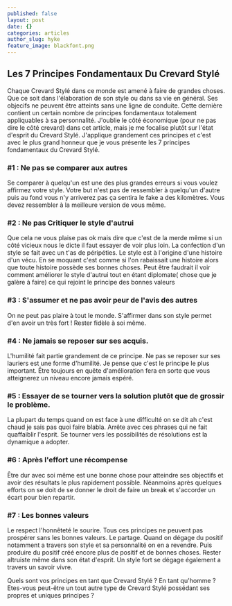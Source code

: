 ```yaml
---
published: false
layout: post
date: {}
categories: articles
author_slug: hyke
feature_image: blackfont.png
---
```

## Les 7 Principes Fondamentaux Du Crevard Stylé

Chaque Crevard Stylé dans ce monde est amené à faire de grandes choses. Que ce soit dans l'élaboration de son style ou dans sa vie en général. Ses objecifs ne peuvent être atteints sans une ligne de conduite. Cette dernière contient un certain nombre de principes fondamentaux totalement appliquables à sa personnalité. J'oublie le côté économique (pour ne pas dire le côté crevard) dans cet article, mais je me focalise plutôt sur l'état d'esprit du Crevard Stylé. 
J'applique grandement ces principes et c'est avec le plus grand honneur que je vous présente les 7 principes fondamentaux du Crevard Stylé.

### #1 : Ne pas se comparer aux autres
Se comparer à quelqu'un est une des plus grandes erreurs si vous voulez affirmez votre style. Votre but n'est pas de ressembler à quelqu'un d'autre puis au fond vous n'y arriverez pas ça sentira le fake a des kilomètres. Vous devez ressembler à la meilleure version de vous même. 

### #2 : Ne pas Critiquer le style d'autrui 
Que cela ne vous plaise pas ok mais dire que c'est de la merde même si un côté vicieux nous le dicte il faut essayer de voir plus loin.
La confection d'un style se fait avec un t'as de péripéties. Le style est à l'origine d'une histoire d'un vécu. En se moquant c'est comme si l'on rabaissait une histoire alors que toute histoire possède ses bonnes choses. Peut être faudrait il voir comment améliorer le style d'autrui tout en étant diplomate( chose que je galère à faire) ce qui rejoint le principe des bonnes valeurs

### #3 : S'assumer et ne pas avoir peur de l'avis des autres
On ne peut pas plaire à tout le monde. S'affirmer dans son style permet d'en avoir un très fort ! Rester fidèle à soi même.

### #4 : Ne jamais se reposer sur ses acquis.
L'humilité fait partie grandement de ce principe. Ne pas se reposer sur ses lauriers est une forme d'humilité. 
Je pense que c'est le principe le plus important. Être toujours en quête d'amélioration fera en sorte que vous atteignerez un niveau encore jamais espéré.

### #5 : Essayer de se tourner vers la solution plutôt que de grossir le problème. 
La plupart du temps quand on est face à une difficulté on se dit ah c'est chaud je sais pas quoi faire blabla. Arrête avec ces phrases qui ne fait quaffaiblir l'esprit. Se tourner vers les possibilités de résolutions est la dynamique a adopter.

### #6 : Après l'effort une récompense
Être dur avec soi même est une bonne chose pour atteindre ses objectifs et avoir des résultats le plus rapidement possible. Néanmoins après quelques efforts on se doit de se donner le droit de faire un break et s'accorder un écart pour bien repartir.

### #7 : Les bonnes valeurs
Le respect l'honnêteté le sourire. Tous ces principes ne peuvent pas prospérer sans les bonnes valeurs.
Le partage. Quand on dégage du positif notamment a travers son style et sa personnalité on en a revendre. Puis produire du positif créé encore plus de positif et de bonnes choses. Rester altruiste même dans son état d'esprit. Un style fort se dégage également a travers un savoir vivre.

Quels sont vos principes en tant que Crevard Stylé ? En tant qu'homme ? Etes-vous peut-être un tout autre type de Crevard Stylé possédant ses propres et uniques principes ?
